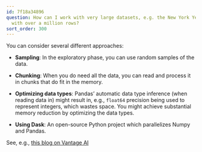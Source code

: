 ```yaml
---
id: 7f18a34896
question: How can I work with very large datasets, e.g. the New York Yellow Taxi dataset,
  with over a million rows?
sort_order: 300
---
```


You can consider several different approaches:

- **Sampling**: In the exploratory phase, you can use random samples of the data.

- **Chunking**: When you do need all the data, you can read and process it in chunks that do fit in the memory.

- **Optimizing data types**: Pandas’ automatic data type inference (when reading data in) might result in, e.g., `float64` precision being used to represent integers, which wastes space. You might achieve substantial memory reduction by optimizing the data types.

- **Using Dask**: An open-source Python project which parallelizes Numpy and Pandas.

See, e.g., [this blog on Vantage AI](https://www.vantage-ai.com/en/blog/4-strategies-how-to-deal-with-large-datasets-in-pandas)